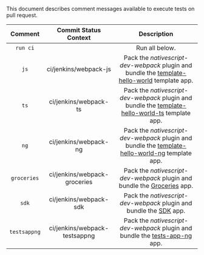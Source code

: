 This document describes comment messages available to execute tests on pull request.

|Comment                 |Commit Status Context|Description|
|:----------------------:|:-------------------:|:---------:|
|`run ci`                |                     |Run all below.|
|`js`|ci/jenkins/webpack-js|Pack the *nativescript-dev-webpack* plugin and bundle the [template-hello-world](https://github.com/NativeScript/template-hello-world) template app.      |
|`ts`|ci/jenkins/webpack-ts|Pack the *nativescript-dev-webpack* plugin and bundle the [template-hello-world-ts](https://github.com/NativeScript/template-hello-world-ts) template app.|
|`ng`|ci/jenkins/webpack-ng|Pack the *nativescript-dev-webpack* plugin and bundle the [template-hello-world-ng](https://github.com/NativeScript/template-hello-world-ng) template app.|
|`groceries`|ci/jenkins/webpack-groceries|Pack the *nativescript-dev-webpack* plugin and bundle the [Groceries](https://github.com/NativeScript/sample-Groceries) app.                |
|`sdk`|ci/jenkins/webpack-sdk|Pack the *nativescript-dev-webpack* plugin and bundle the [SDK](https://github.com/NativeScript/nativescript-sdk-examples-ng) app.                      |
|`testsappng`|ci/jenkins/webpack-testsappng|Pack the *nativescript-dev-webpack* plugin and bundle the [tests-app-ng](https://github.com/NativeScript/tests-app-ng) app.                    |
